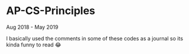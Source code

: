 # AP-CS-Principles
Aug 2018 - May 2019 

I basically used the comments in some of these codes as a journal so its kinda funny to read 😂 
